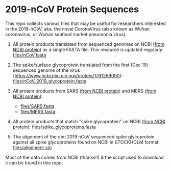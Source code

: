 # 2019-nCoV Protein Sequences

This repo collects various files that may be useful for researchers interested in the 2019-nCoV, aka. the novel CoronaVirus (also known as Wuhan coronavirus, or Wuhan seafood market pneumonia virus).

1. All protein products translated from sequenced genomes on NCBI ([from NCBI protein](https://www.ncbi.nlm.nih.gov/protein/?term=txid2697049[Organism:noexp])) as a single FASTA file. This resource is updated regularly: [files/nCoV.fasta](files/nCoV.fasta)

2. The spike/surface glycoprotein translated from the first (Dec 19) sequenced genome of the virus (https://www.ncbi.nlm.nih.gov/protein/1791269090): [files/nCoV_2019_glycoprotein.fasta](files/nCoV_2019_glycoprotein.fasta)

3. All protein products from SARS ([from NCBI protein](https://www.ncbi.nlm.nih.gov/protein/?term=txid694009[Organism:noexp]])) and MERS ([from NCBI protein](https://www.ncbi.nlm.nih.gov/protein/?term=txid1335626[Organism:noexp])):
    - [files/SARS.fasta](files/SARS.fasta)
    - [files/MERS.fasta](files/MERS.fasta)

4. All protein products that match "spike glycoprotein" on NCBI ([from NCBI protein](https://www.ncbi.nlm.nih.gov/protein/?term=spike+glycoprotein)): [files/spike_glycoproteins.fasta](files/spike_glycoproteins.fasta)

5. The alignment of the dec 2019 nCoV sequenced spike glycoprotein against all spike glycoproteins found on NCBI in STOCKHOLM format: [files/alignment.sto](files/alignment.sto)



Most of the data comes from NCBI (thanks!!) & the script used to download it can be found in this repo.